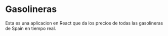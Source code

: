 # Gasolineras
Esta es una aplicacion en React que da los precios de todas las gasolineras de Spain en tiempo real.
